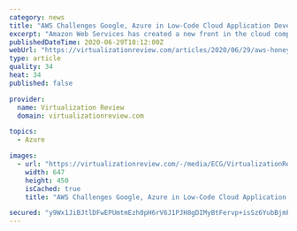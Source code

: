 ```yaml
---
category: news
title: "AWS Challenges Google, Azure in Low-Code Cloud Application Development Space"
excerpt: "Amazon Web Services has created a new front in the cloud computing wars: low-code (or no-code) application development, announcing Honeycode to challenge existing offerings on Google Cloud and Microsoft Azure."
publishedDateTime: 2020-06-29T18:12:00Z
webUrl: "https://virtualizationreview.com/articles/2020/06/29/aws-honeycode.aspx"
type: article
quality: 34
heat: 34
published: false

provider:
  name: Virtualization Review
  domain: virtualizationreview.com

topics:
  - Azure

images:
  - url: "https://virtualizationreview.com/-/media/ECG/VirtualizationReview/Images/IntroImages2019/BlocksColorsPink.jpg"
    width: 647
    height: 450
    isCached: true
    title: "AWS Challenges Google, Azure in Low-Code Cloud Application Development Space"

secured: "y9Wx1JiBJtlDFwEPUmtmEzh0pH6rV6J1PJH8gDIMyBtFervp+isSz6YubBjmFW4RKjc+P/mIW/5CHCRVvojW4JT5vpMyuS9I4PMnK69vPI3J2cMWklM7o7OrygfdOjE14qKy0REGI3ZLya7I+4GG+BUQ8AG95KQtnOj8k9k5TtOQ2HfWelVPHFFXqOJad/BNmyGP0cLjin/tn923ukuzE+ioVThRl5rIPfeeRD9P6KCNLohclyquO0LKRoiP8juhJ6ce54BYACTTVE84e63QUGA8hErWPOcj2dX9GQ7ro9oCiRLdjp2fcHU8iFCzRkTw/UM8sUjBUFPhPAUtB/O0kA==;NkwJROktQqZETNXPDm4log=="
---
```


